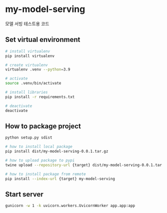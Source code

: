 # my-model-serving
모델 서빙 테스트용 코드


## Set virtual environment

```bash
# install virtualenv
pip install virtualenv

# create virtualenv
virtualenv .venv --python=3.9

# activate
source .venv/bin/activate

# install libraries
pip install -r requirements.txt

# deactivate
deactivate
```


## How to package project
```bash
python setup.py sdist

# how to install local package
pip install dist/my-model-serving-0.0.1.tar.gz

# how to upload package to pypi
twine upload --repository-url {target} dist/my-model-serving-0.0.1.tar.gz

# how to install package from remote
pip install --index-url {target} my-model-serving
```

## Start server
```bash
gunicorn -w 1 -k uvicorn.workers.UvicornWorker app.app:app
```
